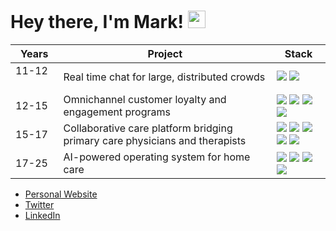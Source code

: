 # Hey there, I'm Mark! <img src="https://media.giphy.com/media/hvRJCLFzcasrR4ia7z/giphy.gif" width="28">

| **Years**  | **Project**                                                                | **Stack**                                                                                                                                                                                                                                                                                                                                                                                                                               |
|-------------|----------------------------------------------------------------------------|----------------------------------------------------------------------------------------------------------------------------------------------------------------------------------------------------------------------------------------------------------------------------------------------------------------------------------------------------------------------------------------------------------------------------------------|
| 11-12 &nbsp; &nbsp; &nbsp; | Real time chat for large, distributed crowds                               | [<img src="https://img.shields.io/badge/-Node.js-339933?logo=node.js&logoColor=white&style=flat" />](https://nodejs.org) [<img src="https://img.shields.io/badge/-Socket.io-010101?logo=socket.io&logoColor=white&style=flat" />](https://socket.io)                                                                                                                                          |
| 12-15      | Omnichannel customer loyalty and engagement programs                       | [<img src="https://img.shields.io/badge/-PHP-777BB4?logo=php&logoColor=white&style=flat" />](https://www.php.net) [<img src="https://img.shields.io/badge/-Backbone.js-0071B5?logo=backbone.js&logoColor=white&style=flat" />](https://backbonejs.org) [<img src="https://img.shields.io/badge/-Java-orange?logo=java&logoColor=white&style=flat" />](https://www.java.com) [<img src="https://img.shields.io/badge/-AngularJS-E23237?logo=angular&logoColor=white&style=flat" />](https://angular.io) |
| 15-17      | Collaborative care platform bridging primary care physicians and therapists| [<img src="https://img.shields.io/badge/-Node.js-339933?logo=node.js&logoColor=white&style=flat" />](https://nodejs.org) [<img src="https://img.shields.io/badge/-React-61DAFB?logo=react&logoColor=black&style=flat" />](https://react.dev) [<img src="https://img.shields.io/badge/-Django-092E20?logo=django&logoColor=white&style=flat" />](https://www.djangoproject.com) [<img src="https://img.shields.io/badge/-PostgreSQL-316192?logo=postgresql&logoColor=white&style=flat" />](https://www.postgresql.org) [<img src="https://img.shields.io/badge/-Clojure-5881D8?logo=clojure&logoColor=white&style=flat" />](https://clojure.org) |
| 17-25      | AI-powered operating system for home care                                  | [<img src="https://img.shields.io/badge/-TypeScript-3178C6?logo=typescript&logoColor=white&style=flat" />](https://www.typescriptlang.org) [<img src="https://img.shields.io/badge/-SvelteKit-FF3E00?logo=svelte&logoColor=white&style=flat" />](https://kit.svelte.dev) [<img src="https://img.shields.io/badge/-SwiftUI-FA7343?logo=swift&logoColor=white&style=flat" />](https://developer.apple.com/xcode/swiftui) [<img src="https://img.shields.io/badge/-MongoDB-47A248?logo=mongodb&logoColor=white&style=flat" />](https://www.mongodb.com) |

- [Personal Website](https://markfayngersh.com)
- [Twitter](https://x.com/pheuter)
- [LinkedIn](https://www.linkedin.com/in/markfayngersh)
